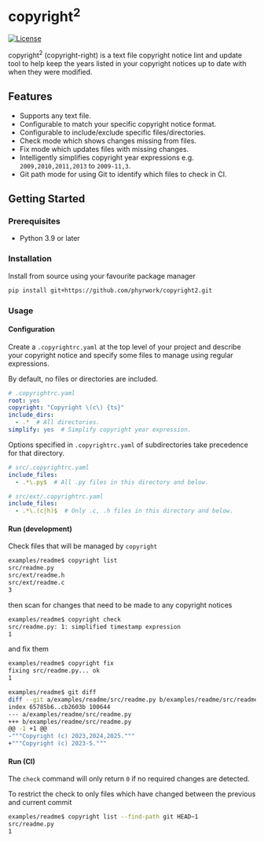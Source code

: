 # copyright<sup>2</sup>

[![License](https://img.shields.io/badge/license-MIT-blue.svg)](LICENSE)

copyright<sup>2</sup> (copyright-right) is a text file copyright notice lint and update
tool to help keep the years listed in your copyright notices up to date with when they
were modified.

## Features

- Supports any text file.
- Configurable to match your specific copyright notice format.
- Configurable to include/exclude specific files/directories.
- Check mode which shows changes missing from files.
- Fix mode which updates files with missing changes.
- Intelligently simplifies copyright year expressions e.g. `2009,2010,2011,2013` to
  `2009-11,3`.
- Git path mode for using Git to identify which files to check in CI.

## Getting Started

### Prerequisites

- Python 3.9 or later

### Installation

Install from source using your favourite package manager

```bash
pip install git+https://github.com/phyrwork/copyright2.git
```

### Usage

#### Configuration

Create a `.copyrightrc.yaml` at the top level of your project and describe your copyright
notice and specify some files to manage using regular expressions.

By default, no files or directories are included.

```yaml
# .copyrightrc.yaml
root: yes
copyright: "Copyright \(c\) {ts}"
include_dirs:
  - .*  # All directories.
simplify: yes  # Simplify copyright year expression.
```
   
Options specified in `.copyrightrc.yaml` of subdirectories take precedence for that
directory.

```yaml
# src/.copyrightrc.yaml
include_files:
  - .*\.py$  # All .py files in this directory and below.
```

```yaml
# src/ext/.copyrightrc.yaml
include_files:
  - .*\.(c|h)$  # Only .c, .h files in this directory and below.
```

#### Run (development)

Check files that will be managed by `copyright`

```bash
examples/readme$ copyright list
src/readme.py
src/ext/readme.h
src/ext/readme.c
3
```

then scan for changes that need to be made to any copyright notices

```bash
examples/readme$ copyright check
src/readme.py: 1: simplified timestamp expression
1
```

and fix them

```bash
examples/readme$ copyright fix
fixing src/readme.py... ok
1

examples/readme$ git diff
diff --git a/examples/readme/src/readme.py b/examples/readme/src/readme.py
index 65785b6..cb2603b 100644
--- a/examples/readme/src/readme.py
+++ b/examples/readme/src/readme.py
@@ -1 +1 @@
-"""Copyright (c) 2023,2024,2025."""
+"""Copyright (c) 2023-5."""
```

#### Run (CI)

The `check` command will only return `0` if no required changes are detected.

To restrict the check to only files which have changed between the previous and current
commit

```bash
examples/readme$ copyright list --find-path git HEAD~1
src/readme.py
1
```
